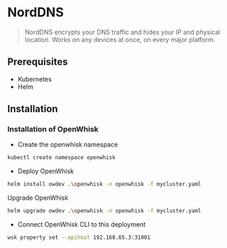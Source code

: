 # NordDNS
> NordDNS encrypts your DNS traffic and hides your IP and physical location. Works on any devices at once, on every major platform.


## Prerequisites
- Kubernetes
- Helm

## Installation
### Installation of OpenWhisk
- Create the openwhisk namespace
```bash
kubectl create namespace openwhisk
```

- Deploy OpenWhisk
```bash
helm install owdev .\openwhisk -n openwhisk -f mycluster.yaml
```

Upgrade OpenWhisk
```bash
helm upgrade owdev .\openwhisk -n openwhisk -f mycluster.yaml
```

- Connect OpenWhisk CLI to this deployment
```bash 
wsk property set --apihost 192.168.65.3:31001
```
